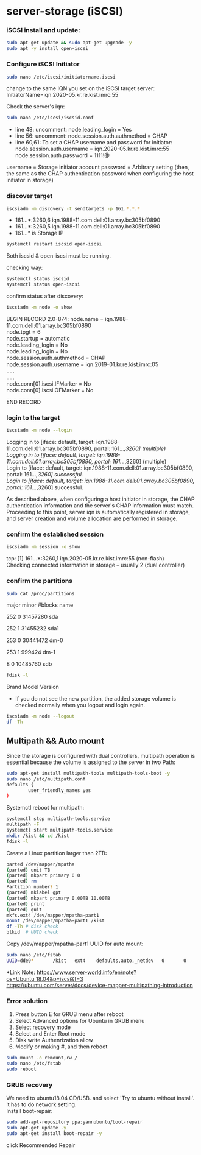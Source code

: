 # server-storage (iSCSI)

### iSCSI install and update:
```sh
sudo apt-get update && sudo apt-get upgrade -y
sudo apt -y install open-iscsi
```
### Configure iSCSI Initiator
 ```sh
sudo nano /etc/iscsi/initiatorname.iscsi
```
change to the same IQN you set on the iSCSI target server:  
InitiatorName=iqn.2020-05.kr.re.kist.imrc:55  

Check the server's iqn:
```sh
sudo nano /etc/iscsi/iscsid.conf
```
- line 48: uncomment: node.leading_login = Yes  
- line 56: uncomment: node.session.auth.authmethod = CHAP  
- line 60,61: To set a CHAP username and password for initiator:  
node.session.auth.username = iqn.2020-05.kr.re.kist.imrc:55  
node.session.auth.password = 1111!@  

username = Storage initiator account
password = Arbitrary setting (then, the same as the CHAP authentication password when configuring the host initiator in storage)

### discover target
```sh
iscsiadm -m discovery -t sendtargets -p 161.*.*.*
```
- 161.*.*.*:3260,6 iqn.1988-11.com.dell:01.array.bc305bf0890  
- 161.*.*.*:3260,5 iqn.1988-11.com.dell:01.array.bc305bf0890  
- 161.*.*.* is Storage IP
```sh
systemctl restart iscsid open-iscsi
```
Both iscsid & open-iscsi must be running.

checking way:
```sh
systemctl status iscsid
systemctl status open-iscsi
```

confirm status after discovery:
```sh
iscsiadm -m node -o show
```
BEGIN RECORD 2.0-874:
node.name = iqn.1988-11.com.dell:01.array.bc305bf0890  
node.tpgt = 6  
node.startup = automatic  
node.leading_login = No  
node.leading_login = No  
node.session.auth.authmethod = CHAP  
node.session.auth.username = iqn.2019-01.kr.re.kist.imrc:05  
.....  
.....  
node.conn[0].iscsi.IFMarker = No  
node.conn[0].iscsi.OFMarker = No  

END RECORD  

### login to the target
```sh
iscsiadm -m node --login
```
Logging in to [iface: default, target: iqn.1988-11.com.dell:01.array.bc305bf0890, portal: 161.*.*.*,3260] (multiple)  
Logging in to [iface: default, target: iqn.1988-11.com.dell:01.array.bc305bf0890, portal: 161.*.*.*,3260] (multiple)  
Login to [iface: default, target: iqn.1988-11.com.dell:01.array.bc305bf0890, portal: 161.*.*.*,3260] successful.  
Login to [iface: default, target: iqn.1988-11.com.dell:01.array.bc305bf0890, portal: 161.*.*.*,3260] successful.  

As described above, when configuring a host initiator in storage, the CHAP authentication information and the server's CHAP information must match. Proceeding to this point, server iqn is automatically registered in storage, and server creation and volume allocation are performed in storage.  

### confirm the established session
```sh
iscsiadm -m session -o show
```
 tcp: [1] 161.*.*.*:3260,1 iqn.2020-05.kr.re.kist.imrc:55 (non-flash)  
Checking connected information in storage – usually 2 (dual controller)

### confirm the partitions
```sh
sudo cat /proc/partitions
```
major minor  #blocks  name

252        0   31457280 sda

252        1   31455232 sda1

253        0   30441472 dm-0

253        1     999424 dm-1

   8        0   10485760 sdb

```sh
fdisk -l
```
Brand	Model	Version  
- If you do not see the new partition, the added storage volume is checked normally when you logout and login again.

```sh
iscsiadm -m node --logout
df -Th
```

## Multipath && Auto mount
Since the storage is configured with dual controllers, multipath operation is essential because the volume is assigned to the server in two Path:
```sh
sudo apt-get install multipath-tools multipath-tools-boot -y
sudo nano /etc/multipath.conf
defaults {
        user_friendly_names yes
}
```
Systemctl reboot for multipath:
```sh
systemctl stop multipath-tools.service
multipath -F
systemctl start multipath-tools.service
mkdir /kist && cd /kist
fdisk -l
```
Create a Linux partition larger than 2TB:
```sh
parted /dev/mapper/mpatha
(parted) unit TB
(parted) mkpart primary 0 0
(parted) rm
Partition number? 1
(parted) mklabel gpt
(parted) mkpart primary 0.00TB 10.00TB
(parted) print
(parted) quit
mkfs.ext4 /dev/mapper/mpatha-part1
mount /dev/mapper/mpatha-part1 /kist
df -Th # disk check
blkid  # UUID check
```
Copy /dev/mapper/mpatha-part1 UUID for auto mount:  
```sh
sudo nano /etc/fstab
UUID=dde9*       /kist   ext4    defaults,auto,_netdev   0       0
```

*Link Note:
https://www.server-world.info/en/note?os=Ubuntu_18.04&p=iscsi&f=3  
https://ubuntu.com/server/docs/device-mapper-multipathing-introduction  


### Error solution

1. Press button E for GRUB menu after reboot
2. Select Advanced options for Ubuntu in GRUB menu
3. Select recovery mode 
4. Select and Enter Root mode
5. Disk write Authenrization allow 
6. Modify or making #, and then reboot
```sh
sudo mount -o remount,rw /
sudo nano /etc/fstab
sudo reboot
```
### GRUB recovery
We need to ubuntu18.04 CD/USB. and select 'Try to ubuntu without install'. it has to do network setting.  
Install boot-repair:
```sh
sudo add-apt-repository ppa:yannubuntu/boot-repair
sudo apt-get update -y
sudo apt-get install boot-repair -y
```
click Recommended Repair
